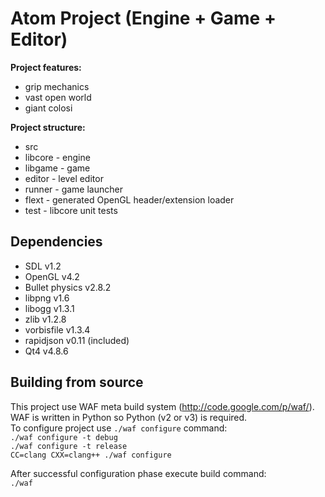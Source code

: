 Atom Project (Engine + Game + Editor)
=====================================

**Project features:**  
 - grip mechanics  
 - vast open world  
 - giant colosi  

**Project structure:**
 - src
  - libcore - engine
  - libgame - game
  - editor - level editor
  - runner - game launcher
  - flext - generated OpenGL header/extension loader
 - test - libcore unit tests
 

Dependencies
------------

 - SDL v1.2
 - OpenGL v4.2
 - Bullet physics v2.8.2
 - libpng v1.6
 - libogg v1.3.1
 - zlib v1.2.8
 - vorbisfile v1.3.4
 - rapidjson v0.11 (included)
 - Qt4 v4.8.6


Building from source
--------------------

This project use WAF meta build system (http://code.google.com/p/waf/).
WAF is written in Python so Python (v2 or v3) is required.  
To configure project use `./waf configure` command:  
`./waf configure -t debug`  
`./waf configure -t release`  
`CC=clang CXX=clang++ ./waf configure`

After successful configuration phase execute build command:  
`./waf`
